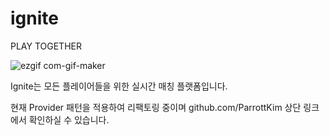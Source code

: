 # ignite

PLAY TOGETHER

![ezgif com-gif-maker](https://user-images.githubusercontent.com/83802425/121620079-a5cc2980-caa4-11eb-84fc-9172a17ac401.gif)

Ignite는 모든 플레이어들을 위한 실시간 매칭 플랫폼입니다.

현재 Provider 패턴을 적용하여 리팩토링 중이며
github.com/ParrottKim
상단 링크에서 확인하실 수 있습니다.
